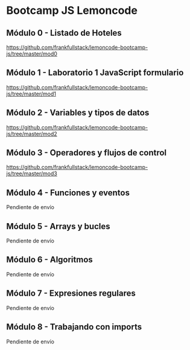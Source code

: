 # Bootcamp JS Lemoncode

## Módulo 0 - Listado de Hoteles

https://github.com/frankfullstack/lemoncode-bootcamp-js/tree/master/mod0

## Módulo 1 - Laboratorio 1 JavaScript formulario

https://github.com/frankfullstack/lemoncode-bootcamp-js/tree/master/mod1

## Módulo 2 - Variables y tipos de datos

https://github.com/frankfullstack/lemoncode-bootcamp-js/tree/master/mod2

## Módulo 3 - Operadores y flujos de control

https://github.com/frankfullstack/lemoncode-bootcamp-js/tree/master/mod3

## Módulo 4 - Funciones y eventos

Pendiente de envío

## Módulo 5 - Arrays y bucles

Pendiente de envío

## Módulo 6 - Algoritmos

Pendiente de envío

## Módulo 7 - Expresiones regulares

Pendiente de envío

## Módulo 8 - Trabajando con imports

Pendiente de envío
